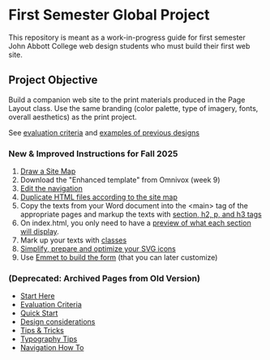 # First Semester Global Project
 
This repository is meant as a work-in-progress guide for first semester John Abbott College web design students who must build their first web site.

## Project Objective

Build a companion web site to the print materials produced in the Page
Layout class. Use the same branding (color palette, type of imagery,
fonts, overall aesthetics) as the print project.

See [evaluation criteria](evaluation-criteria.md) and [examples of previous designs](./gallery.md)

### New & Improved Instructions for Fall 2025

1. [Draw a Site Map](sitemap.md)
2. Download the "Enhanced template" from Omnivox (week 9)
3. [Edit the navigation](edit-navigation.md)
4. [Duplicate HTML files according to the site map](create-html.md)
5. Copy the texts from your Word document into the \<main> tag of the appropriate pages and markup the texts with [section, h2, p, and h3 tags](adding-html-tags.md)
6. On index.html, you only need to have a [preview of what each section will display](./html-preview.md).
7. Mark up your texts with [classes](./classes-and-ids.md)
8. [Simplify, prepare and optimize your SVG icons](creating-svg-icons.md)
9. Use [Emmet to build the form](./form.md) (that you can later customize)



### (Deprecated: Archived Pages from Old Version)

-   [Start Here](./index.md)
-   [Evaluation Criteria](./evaluation-criteria.md)
-   [Quick Start](./quick-start.md)
-   [Design considerations](./design-considerations.md)
-   [Tips & Tricks](./tips-tricks.md)
-   [Typography Tips](./global-project-typography-tips.md)
-   [Navigation How To](./navigation-how-to.md)